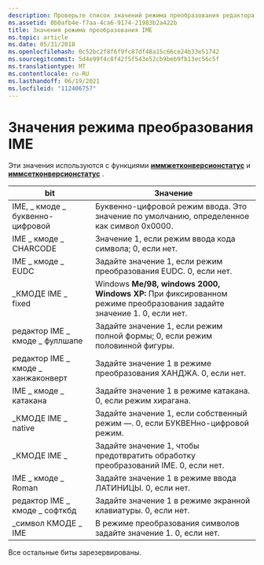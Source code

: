 ```yaml
---
description: Проверьте список значений режима преобразования редактора методов ввода (IME). Эти значения используются с функциями Иммжетконверсионстатус и Иммсетконверсионстатус.
ms.assetid: 0b0afb4e-f7aa-4ca6-9174-21983b2a422b
title: Значения режима преобразования IME
ms.topic: article
ms.date: 05/31/2018
ms.openlocfilehash: 0c52bc2f8f6f9fc87df48a15c66ce24b33e51742
ms.sourcegitcommit: 5d4e99f4c8f42f5f543e52cb9beb9fb13ec56c5f
ms.translationtype: MT
ms.contentlocale: ru-RU
ms.lasthandoff: 06/19/2021
ms.locfileid: "112406757"
---
```

# <a name="ime-conversion-mode-values"></a>Значения режима преобразования IME

Эти значения используются с функциями [**иммжетконверсионстатус**](/windows/desktop/api/Imm/nf-imm-immgetconversionstatus) и [**иммсетконверсионстатус**](/windows/desktop/api/Imm/nf-imm-immsetconversionstatus) .



| bit                      | Значение                                                                                   |
|--------------------------|-------------------------------------------------------------------------------------------|
| IME, \_ кмоде \_ буквенно-цифровой | Буквенно-цифровой режим ввода. Это значение по умолчанию, определенное как символ 0x0000.                          |
| IME \_ кмоде \_ CHARCODE     | Значение 1, если режим ввода кода символа; 0, если нет.                                          |
| IME \_ кмоде \_ EUDC         | Задайте значение 1, если режим преобразования EUDC. 0, если нет.                                               |
| \_КМОДЕ IME \_ fixed        | Windows **Me/98, windows 2000, Windows XP:** При фиксированном режиме преобразования задайте значение 1. 0, если нет. |
| редактор IME \_ кмоде \_ фуллшапе    | Задайте значение 1, если режим полной формы; 0, если режим половинной фигуры.                                        |
| редактор IME \_ кмоде \_ ханжаконверт | Задайте значение 1 в режиме преобразования ХАНДЖА. 0, если нет.                                                 |
| IME \_ кмоде \_ катакана     | Задайте значение 1 в режиме катакана. 0, если режим хирагана.                                            |
| \_КМОДЕ IME \_ native       | Задайте значение 1, если собственный режим —. 0, если БУКВЕНно-цифровой режим.                                          |
| \_КМОДЕ IME \_ | Задайте значение 1, чтобы предотвратить обработку преобразований IME. 0, если нет.                           |
| IME \_ кмоде \_ Roman        | Задайте значение 1 в режиме ввода ЛАТИНИЦЫ. 0, если нет.                                                   |
| редактор IME \_ кмоде \_ софткбд      | Задайте значение 1 в режиме экранной клавиатуры. 0, если нет.                                                 |
| \_символ КМОДЕ \_ IME       | В режиме преобразования символов задайте значение 1. 0, если нет.                                             |



 

Все остальные биты зарезервированы.

 

 



